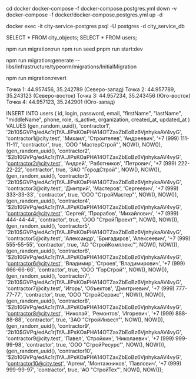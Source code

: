 cd docker 
docker-compose -f docker-compose.postgres.yml down -v
docker-compose -f docker/docker-compose.postgres.yml up -d

docker exec -it city-service-postgres psql -U postgres -d city_service_db

SELECT * FROM city_objects;
SELECT * FROM users;

npm run migration:run
npm run seed
pnpm run start:dev

npm run migration:generate -- libs/infrastructure/typeorm/migrations/InitialMigration

npm run migration:revert


Точка 1: 44.957456, 35.242789 (Северо-запад)
Точка 2: 44.957789, 35.243123 (Северо-восток)
Точка 3: 44.957234, 35.243456 (Юго-восток)
Точка 4: 44.957123, 35.242901 (Юго-запад)






















INSERT INTO users (
    id, login, password, email, "firstName", "lastName", "middleName", phone, role, is_active, organization, created_at, updated_at
) VALUES 
    (gen_random_uuid(), 'contractor1', '$2b$10$GVPq/edAc1rj1YA.JlPsKOaPHA14OTZaxZbEoBz6VjnhykaAV4vyG', 'contractor1@city.test', 'Михаил', 'Строителев', 'Андреевич', '+7 (999) 111-11-11', 'contractor', true, 'ООО "МастерСтрой"', NOW(), NOW()),
    (gen_random_uuid(), 'contractor2', '$2b$10$GVPq/edAc1rj1YA.JlPsKOaPHA14OTZaxZbEoBz6VjnhykaAV4vyG', 'contractor2@city.test', 'Андрей', 'Работников', 'Петрович', '+7 (999) 222-22-22', 'contractor', true, 'ЗАО "ГородСтрой"', NOW(), NOW()),
    (gen_random_uuid(), 'contractor3', '$2b$10$GVPq/edAc1rj1YA.JlPsKOaPHA14OTZaxZbEoBz6VjnhykaAV4vyG', 'contractor3@city.test', 'Дмитрий', 'Мастеров', 'Сергеевич', '+7 (999) 333-33-33', 'contractor', true, 'ООО "СтройМастер"', NOW(), NOW()),
    (gen_random_uuid(), 'contractor4', '$2b$10$GVPq/edAc1rj1YA.JlPsKOaPHA14OTZaxZbEoBz6VjnhykaAV4vyG', 'contractor4@city.test', 'Сергей', 'Прорабов', 'Михайлович', '+7 (999) 444-44-44', 'contractor', true, 'ООО "СтройПроект"', NOW(), NOW()),
    (gen_random_uuid(), 'contractor5', '$2b$10$GVPq/edAc1rj1YA.JlPsKOaPHA14OTZaxZbEoBz6VjnhykaAV4vyG', 'contractor5@city.test', 'Александр', 'Бригадиров', 'Алексеевич', '+7 (999) 555-55-55', 'contractor', true, 'АО "СтройКомплекс"', NOW(), NOW()),
    (gen_random_uuid(), 'contractor6', '$2b$10$GVPq/edAc1rj1YA.JlPsKOaPHA14OTZaxZbEoBz6VjnhykaAV4vyG', 'contractor6@city.test', 'Владимир', 'Строев', 'Владимирович', '+7 (999) 666-66-66', 'contractor', true, 'ООО "ГорСтрой"', NOW(), NOW()),
    (gen_random_uuid(), 'contractor7', '$2b$10$GVPq/edAc1rj1YA.JlPsKOaPHA14OTZaxZbEoBz6VjnhykaAV4vyG', 'contractor7@city.test', 'Игорь', 'Объектов', 'Дмитриевич', '+7 (999) 777-77-77', 'contractor', true, 'ООО "СтройСервис"', NOW(), NOW()),
    (gen_random_uuid(), 'contractor8', '$2b$10$GVPq/edAc1rj1YA.JlPsKOaPHA14OTZaxZbEoBz6VjnhykaAV4vyG', 'contractor8@city.test', 'Николай', 'Ремонтов', 'Игоревич', '+7 (999) 888-88-88', 'contractor', true, 'ЗАО "СтройИнвест"', NOW(), NOW()),
    (gen_random_uuid(), 'contractor9', '$2b$10$GVPq/edAc1rj1YA.JlPsKOaPHA14OTZaxZbEoBz6VjnhykaAV4vyG', 'contractor9@city.test', 'Павел', 'Стройкин', 'Николаевич', '+7 (999) 999-99-98', 'contractor', true, 'ООО "СтройРесурс"', NOW(), NOW()),
    (gen_random_uuid(), 'contractor10', '$2b$10$GVPq/edAc1rj1YA.JlPsKOaPHA14OTZaxZbEoBz6VjnhykaAV4vyG', 'contractor10@city.test', 'Артем', 'Монтажников', 'Павлович', '+7 (999) 999-99-97', 'contractor', true, 'АО "СтройТех"', NOW(), NOW());